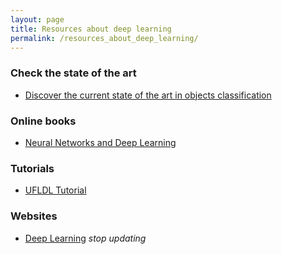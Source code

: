 ```yaml
---
layout: page
title: Resources about deep learning
permalink: /resources_about_deep_learning/
---
```


### Check the state of the art
* [Discover the current state of the art in objects classification](http://rodrigob.github.io/are_we_there_yet/build/classification_datasets_results.html)

### Online books
* [Neural Networks and Deep Learning](http://neuralnetworksanddeeplearning.com/)

### Tutorials
* [UFLDL Tutorial](http://ufldl.stanford.edu/tutorial/)

### Websites
* [Deep Learning](http://deeplearning.net/)
	*stop updating*